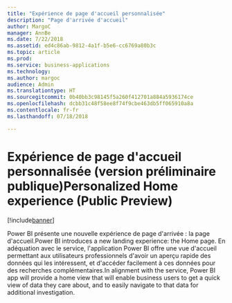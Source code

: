 ```yaml
---
title: "Expérience de page d'accueil personnalisée"
description: "Page d'arrivée d'accueil"
author: MargoC
manager: AnnBe
ms.date: 7/22/2018
ms.assetid: ed4c86ab-9812-4a1f-b5e6-cc6769a80b3c
ms.topic: article
ms.prod: 
ms.service: business-applications
ms.technology: 
ms.author: margoc
audience: Admin
ms.translationtype: HT
ms.sourcegitcommit: 0b40bb3c98145f5a260f412701a884a5936174ce
ms.openlocfilehash: dcbb31c48f58ee8f74f9cbe463db5ff065910a8a
ms.contentlocale: fr-fr
ms.lasthandoff: 07/18/2018

---
```

# <a name="personalized-home-experience-public-preview"></a><span data-ttu-id="33e4f-103">Expérience de page d'accueil personnalisée (version préliminaire publique)</span><span class="sxs-lookup"><span data-stu-id="33e4f-103">Personalized Home experience (Public Preview)</span></span>


[!include[banner](../../../includes/banner.md)]

<span data-ttu-id="33e4f-104">Power BI présente une nouvelle expérience de page d'arrivée : la page d'accueil.</span><span class="sxs-lookup"><span data-stu-id="33e4f-104">Power BI introduces a new landing experience: the Home page.</span></span> <span data-ttu-id="33e4f-105">En adéquation avec le service, l'application Power BI offre une vue d'accueil permettant aux utilisateurs professionnels d'avoir un aperçu rapide des données qui les intéressent, et d'accéder facilement à ces données pour des recherches complémentaires.</span><span class="sxs-lookup"><span data-stu-id="33e4f-105">In alignment with the service, Power BI app will provide a home view that will enable business users to get a quick view of data they care about, and to easily navigate to that data for additional investigation.</span></span>

